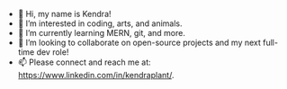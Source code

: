 - 👋 Hi, my name is Kendra!
- 👀 I’m interested in coding, arts, and animals. 
- 🌱 I’m currently learning MERN, git, and more.
- 💞️ I’m looking to collaborate on open-source projects and my next full-time dev role!
- 📫 Please connect and reach me at: https://www.linkedin.com/in/kendraplant/.
<!---
Kendrastic/Kendrastic is a ✨ special ✨ repository because its `README.md` (this file) appears on your GitHub profile.
You can click the Preview link to take a look at your changes.
--->
